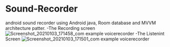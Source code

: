 # Sound-Recorder
android sound recorder using Android java, Room database and MVVM architecture patter.
-The Recording screen
![Screenshot_20210103_171458_com example voicerecorder](https://user-images.githubusercontent.com/49378579/103482176-f352b500-4de7-11eb-957c-ffd3b7828756.jpg)
-The Listenint Screen
![Screenshot_20210103_171501_com example voicerecorder](https://user-images.githubusercontent.com/49378579/103482223-4af12080-4de8-11eb-8e02-e43a284d2ae2.jpg)
